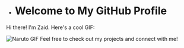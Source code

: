 - # Welcome to My GitHub Profile

Hi there! I'm Zaid. Here's a cool GIF:

<img src="https://imgur.com/jEtGlpD" alt="Naruto GIF">
Feel free to check out my projects and connect with me!